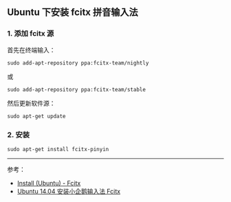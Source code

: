 ## Ubuntu 下安装 fcitx 拼音输入法

### 1. 添加 fcitx 源

首先在终端输入：

```
sudo add-apt-repository ppa:fcitx-team/nightly
```

或

```
sudo add-apt-repository ppa:fcitx-team/stable
```

然后更新软件源：

```
sudo apt-get update
```


### 2. 安装

```
sudo apt-get install fcitx-pinyin 
```

---

参考：

+ [Install (Ubuntu) - Fcitx](https://fcitx-im.org/wiki/Install_(Ubuntu))
+ [Ubuntu 14.04 安装小企鹅输入法 Fcitx](http://my.oschina.net/eechen/blog/224291)



